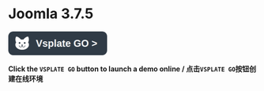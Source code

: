 # Joomla 3.7.5

<a href="https://www.vsplate.com/?docker-compose=https://github.com/vsplate/dcenvs/joomla/3.7.5"><img alt="VSPLATE GO" src="https://raw.githubusercontent.com/vsplate/images/master/vsgo_btn.png" width="200px"></a>

**Click the `VSPLATE GO` button to launch a demo online / 点击`VSPLATE GO`按钮创建在线环境**